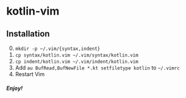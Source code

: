 # kotlin-vim

## Installation

0. `mkdir -p ~/.vim/{syntax,indent}`
1. `cp syntax/kotlin.vim ~/.vim/syntax/kotlin.vim`
2. `cp indent/kotlin.vim ~/.vim/indent/kotlin.vim`
3. Add `au BufRead,BufNewFile *.kt setfiletype kotlin` to `~/.vimrc`
4. Restart Vim

##### Enjoy!

